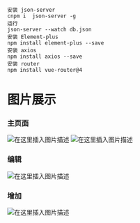 ```
安装 json-server
cnpm i  json-server -g
运行
json-server --watch db.json
安装 Element-plus
npm install element-plus --save
安装 axios
npm install axios --save
安装 router
npm install vue-router@4
```
# 图片展示
 ###  主页面
![在这里插入图片描述](https://img-blog.csdnimg.cn/e2a50604504e42408ec52ce825cf36f2.png)
![在这里插入图片描述](https://img-blog.csdnimg.cn/ed6859d990ac4290b2a3f02549c4a9b9.png)
### 编辑
![在这里插入图片描述](https://img-blog.csdnimg.cn/08972af02fea42059a43eafe1ded27ef.png)
### 增加
![在这里插入图片描述](https://img-blog.csdnimg.cn/a12dbeba696f49f1aca7a639d1a4b38b.png)



